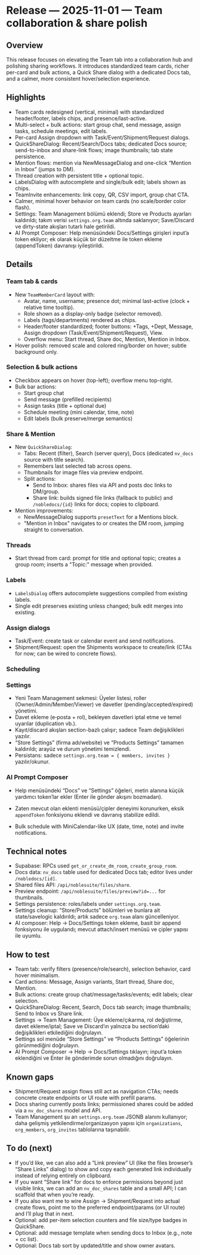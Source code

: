 # Release — 2025-11-01 — Team collaboration & share polish


## Overview

This release focuses on elevating the Team tab into a collaboration hub and polishing sharing workflows. It introduces standardized team cards, richer per-card and bulk actions, a Quick Share dialog with a dedicated Docs tab, and a calmer, more consistent hover/selection experience.


## Highlights

- Team cards redesigned (vertical, minimal) with standardized header/footer, labels chips, and presence/last-active.
- Multi-select + bulk actions: start group chat, send message, assign tasks, schedule meetings, edit labels.
- Per-card Assign dropdown with Task/Event/Shipment/Request dialogs.
- QuickShareDialog: Recent/Search/Docs tabs; dedicated Docs source; send-to-inbox and share-link flows; image thumbnails; tab state persistence.
- Mention flows: mention via NewMessageDialog and one-click “Mention in Inbox” (jumps to DM).
- Thread creation with persistent title + optional topic.
- LabelsDialog with autocomplete and single/bulk edit; labels shown as chips.
- TeamInvite enhancements: link copy, QR, CSV import, group chat CTA.
- Calmer, minimal hover behavior on team cards (no scale/border color flash).
- Settings: Team Management bölümü eklendi; Store ve Products ayarları kaldırıldı; takım verisi `settings.org.team` altında saklanıyor; Save/Discard ve dirty-state akışları tutarlı hale getirildi.
- AI Prompt Composer: Help menüsündeki Docs/Settings girişleri input’a token ekliyor; ek olarak küçük bir düzeltme ile token ekleme (appendToken) davranışı iyileştirildi.


## Details

### Team tab & cards

- New `TeamMemberCard` layout with:
  - Avatar, name, username; presence dot; minimal last-active (clock + relative time tooltip).
  - Role shown as a display-only badge (selector removed).
  - Labels (tags/departments) rendered as chips.
  - Header/footer standardized; footer buttons: +Tags, +Dept, Message, Assign dropdown (Task/Event/Shipment/Request), View.
  - Overflow menu: Start thread, Share doc, Mention, Mention in Inbox.
- Hover polish: removed scale and colored ring/border on hover; subtle background only.

### Selection & bulk actions

- Checkbox appears on hover (top-left); overflow menu top-right.
- Bulk bar actions:
  - Start group chat
  - Send message (prefilled recipients)
  - Assign tasks (title + optional due)
  - Schedule meeting (mini calendar, time, note)
  - Edit labels (bulk preserve/merge semantics)

### Share & Mention

- New `QuickShareDialog`:
  - Tabs: Recent (filter), Search (server query), Docs (dedicated `nv_docs` source with title search).
  - Remembers last selected tab across opens.
  - Thumbnails for image files via preview endpoint.
  - Split actions:
    - Send to Inbox: shares files via API and posts doc links to DM/group.
    - Share link: builds signed file links (fallback to public) and `/nobledocs/{id}` links for docs; copies to clipboard.
- Mention improvements:
  - NewMessageDialog supports `presetText` for a Mentions block.
  - "Mention in Inbox" navigates to or creates the DM room, jumping straight to conversation.

### Threads

- Start thread from card: prompt for title and optional topic; creates a group room; inserts a "Topic:" message when provided.

### Labels

- `LabelsDialog` offers autocomplete suggestions compiled from existing labels.
- Single edit preserves existing unless changed; bulk edit merges into existing.

### Assign dialogs

- Task/Event: create task or calendar event and send notifications.
- Shipment/Request: open the Shipments workspace to create/link (CTAs for now; can be wired to concrete flows).

### Scheduling

### Settings

- Yeni Team Management sekmesi: Üyeler listesi, roller (Owner/Admin/Member/Viewer) ve davetler (pending/accepted/expired) yönetimi.
- Davet ekleme (e‑posta + rol), bekleyen davetleri iptal etme ve temel uyarılar (duplication vb.).
- Kayıt/discard akışları section-bazlı çalışır; sadece Team değişiklikleri yazılır.
- “Store Settings” (firma adı/website) ve “Products Settings” tamamen kaldırıldı; arayüz ve durum yönetimi temizlendi.
- Persistans: sadece `settings.org.team = { members, invites }` yazılır/okunur.

### AI Prompt Composer

- Help menüsündeki “Docs” ve “Settings” öğeleri, metin alanına küçük yardımcı token’lar ekler (Enter ile gönder akışını bozmadan).
- Zaten mevcut olan eklenti menüsü/çipler deneyimi korunurken, eksik `appendToken` fonksiyonu eklendi ve davranış stabilize edildi.

- Bulk schedule with MiniCalendar-like UX (date, time, note) and invite notifications.


## Technical notes

- Supabase: RPCs used `get_or_create_dm_room`, `create_group_room`.
- Docs data: `nv_docs` table used for dedicated Docs tab; editor lives under `/nobledocs/[id]`.
- Shared files API: `/api/noblesuite/files/share`.
- Preview endpoint: `/api/noblesuite/files/preview?id=...` for thumbnails.
- Settings persistence: roles/labels under `settings.org.team`.
- Settings cleanup: “Store/Products” bölümleri ve bunlara ait state/savelogic kaldırıldı; artık sadece `org.team` alanı güncelleniyor.
- AI composer: Help → Docs/Settings token ekleme, basit bir append fonksiyonu ile uygulandı; mevcut attach/insert menüsü ve çipler yapısı ile uyumlu.


## How to test

- Team tab: verify filters (presence/role/search), selection behavior, card hover minimalism.
- Card actions: Message, Assign variants, Start thread, Share doc, Mention.
- Bulk actions: create group chat/message/tasks/events; edit labels; clear selection.
- QuickShareDialog: Recent, Search, Docs tab search; image thumbnails; Send to Inbox vs Share link.
- Settings → Team Management: Üye ekleme/çıkarma, rol değiştirme, davet ekleme/iptal; Save ve Discard’ın yalnızca bu section’daki değişiklikleri etkilediğini doğrulayın.
- Settings sol menüde “Store Settings” ve “Products Settings” öğelerinin görünmediğini doğrulayın.
- AI Prompt Composer → Help → Docs/Settings tıklayın; input’a token eklendiğini ve Enter ile gönderimde sorun olmadığını doğrulayın.


## Known gaps

- Shipment/Request assign flows still act as navigation CTAs; needs concrete create endpoints or UI route with prefill params.
- Docs sharing currently posts links; permissioned shares could be added via a `nv_doc_shares` model and API.
- Team Management şu an `settings.org.team` JSONB alanını kullanıyor; daha gelişmiş yetkilendirme/organizasyon yapısı için `organizations`, `org_members`, `org_invites` tablolarına taşınabilir.


## To do (next)

- If you’d like, we can also add a “Link preview” UI (like the files browser’s “Share Links” dialog) to show and copy each generated link individually instead of relying entirely on clipboard.
- If you want “Share link” for docs to enforce permissions beyond just visible links, we can add an `nv_doc_shares` table and a small API; I can scaffold that when you’re ready.
- If you also want me to wire Assign → Shipment/Request into actual create flows, point me to the preferred endpoint/params (or UI route) and I’ll plug that in next.
- Optional: add per-item selection counters and file size/type badges in QuickShare.
- Optional: add message template when sending docs to Inbox (e.g., note + cc list).
- Optional: Docs tab sort by updated/title and show owner avatars.
